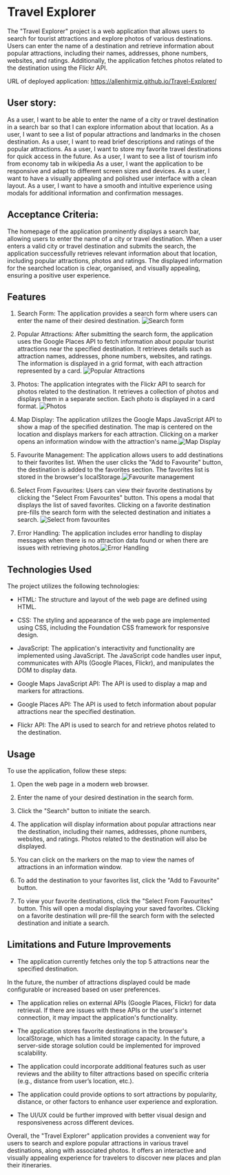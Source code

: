 # Travel Explorer

The "Travel Explorer" project is a web application that allows users to search for tourist attractions and explore photos of various destinations. Users can enter the name of a destination and retrieve information about popular attractions, including their names, addresses, phone numbers, websites, and ratings. Additionally, the application fetches photos related to the destination using the Flickr API.

URL of deployed application: https://allenhirmiz.github.io/Travel-Explorer/

## User story:

As a user, I want to be able to enter the name of a city or travel destination in a search bar so that I can explore information about that location.
As a user, I want to see a list of popular attractions and landmarks in the chosen destination.
As a user, I want to read brief descriptions and ratings of the popular attractions.
As a user, I want to store my favorite travel destinations for quick access in the future.
As a user, I want to see a list of tourism info from economy tab in wikipedia
As a user, I want the application to be responsive and adapt to different screen sizes and devices.
As a user, I want to have a visually appealing and polished user interface with a clean layout.
As a user, I want to have a smooth and intuitive experience using modals for additional information and confirmation messages.

## Acceptance Criteria:

The homepage of the application prominently displays a search bar, allowing users to enter the name of a city or travel destination.
When a user enters a valid city or travel destination and submits the search, the application successfully retrieves relevant information about that location, including popular attractions, photos and ratings.
The displayed information for the searched location is clear, organised, and visually appealing, ensuring a positive user experience.

## Features

1. Search Form: The application provides a search form where users can enter the name of their desired destination. ![Search form](./screenshots/Search%20form.jpg)

2. Popular Attractions: After submitting the search form, the application uses the Google Places API to fetch information about popular tourist attractions near the specified destination. It retrieves details such as attraction names, addresses, phone numbers, websites, and ratings. The information is displayed in a grid format, with each attraction represented by a card. ![Popular Attractions](./screenshots/Popular%20attractions.jpg)

3. Photos: The application integrates with the Flickr API to search for photos related to the destination. It retrieves a collection of photos and displays them in a separate section. Each photo is displayed in a card format. ![Photos](./screenshots/Photos.jpg)

4. Map Display: The application utilizes the Google Maps JavaScript API to show a map of the specified destination. The map is centered on the location and displays markers for each attraction. Clicking on a marker opens an information window with the attraction's name.![Map Display](./screenshots/Map%20display.jpg)

5. Favourite Management: The application allows users to add destinations to their favorites list. When the user clicks the "Add to Favourite" button, the destination is added to the favorites section. The favorites list is stored in the browser's localStorage.![Favourite management](./screenshots/Favourite%20Management.jpg)

6. Select From Favourites: Users can view their favorite destinations by clicking the "Select From Favourites" button. This opens a modal that displays the list of saved favorites. Clicking on a favorite destination pre-fills the search form with the selected destination and initiates a search. ![Select from favourites](./screenshots/Select%20from%20favourites.jpg)

7. Error Handling: The application includes error handling to display messages when there is no attraction data found or when there are issues with retrieving photos.![Error Handling](./screenshots/Error%20Handling.jpg)

## Technologies Used

The project utilizes the following technologies:

- HTML: The structure and layout of the web page are defined using HTML.

- CSS: The styling and appearance of the web page are implemented using CSS, including the Foundation CSS framework for responsive design.

- JavaScript: The application's interactivity and functionality are implemented using JavaScript. The JavaScript code handles user input, communicates with APIs (Google Places, Flickr), and manipulates the DOM to display data.

- Google Maps JavaScript API: The API is used to display a map and markers for attractions.

- Google Places API: The API is used to fetch information about popular attractions near the specified destination.

- Flickr API: The API is used to search for and retrieve photos related to the destination.

## Usage
To use the application, follow these steps:

1. Open the web page in a modern web browser.

2. Enter the name of your desired destination in the search form.

3. Click the "Search" button to initiate the search.

4. The application will display information about popular attractions near the destination, including their names, addresses, phone numbers, websites, and ratings. Photos related to the destination will also be displayed.

5. You can click on the markers on the map to view the names of attractions in an information window.

6. To add the destination to your favorites list, click the "Add to Favourite" button.

7. To view your favorite destinations, click the "Select From Favourites" button. This will open a modal displaying your saved favorites. Clicking on a favorite destination will pre-fill the search form with the selected destination and initiate a search.

## Limitations and Future Improvements

- The application currently fetches only the top 5 attractions near the specified destination.

In the future, the number of attractions displayed could be made configurable or increased based on user preferences.

- The application relies on external APIs (Google Places, Flickr) for data retrieval. If there are issues with these APIs or the user's internet connection, it may impact the application's functionality.

- The application stores favorite destinations in the browser's localStorage, which has a limited storage capacity. In the future, a server-side storage solution could be implemented for improved scalability.

- The application could incorporate additional features such as user reviews and the ability to filter attractions based on specific criteria (e.g., distance from user’s location, etc.).

- The application could provide options to sort attractions by popularity, distance, or other factors to enhance user experience and exploration.

- The UI/UX could be further improved with better visual design and responsiveness across different devices.

Overall, the "Travel Explorer" application provides a convenient way for users to search and explore popular attractions in various travel destinations, along with associated photos. It offers an interactive and visually appealing experience for travelers to discover new places and plan their itineraries.

